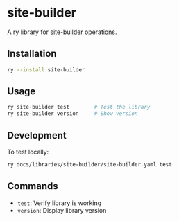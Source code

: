 # site-builder

A ry library for site-builder operations.

## Installation

```bash
ry --install site-builder
```

## Usage

```bash
ry site-builder test        # Test the library
ry site-builder version     # Show version
```

## Development

To test locally:
```bash
ry docs/libraries/site-builder/site-builder.yaml test
```

## Commands

- `test`: Verify library is working
- `version`: Display library version

